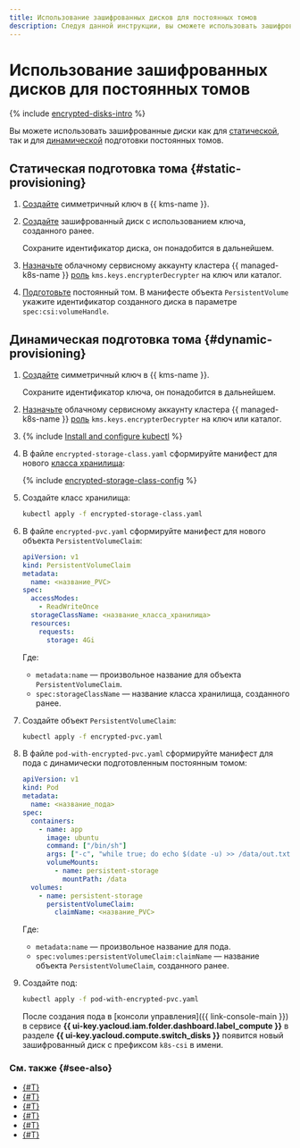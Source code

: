 ```yaml
---
title: Использование зашифрованных дисков для постоянных томов
description: Следуя данной инструкции, вы сможете использовать зашифрованные диски для постоянных томов.
---
```


# Использование зашифрованных дисков для постоянных томов

{% include [encrypted-disks-intro](../../../_includes/managed-kubernetes/encrypted-disks-intro.md) %}

Вы можете использовать зашифрованные диски как для [статической](#static-provisioning), так и для [динамической](#dynamic-provisioning) подготовки постоянных томов.

## Статическая подготовка тома {#static-provisioning}

1. [Создайте](../../../kms/operations/key.md) симметричный ключ в {{ kms-name }}.
1. [Создайте](../../../compute/operations/disk-create/empty.md) зашифрованный диск с использованием ключа, созданного ранее.

    Сохраните идентификатор диска, он понадобится в дальнейшем.
1. [Назначьте](../../../iam/operations/roles/grant.md) облачному сервисному аккаунту кластера {{ managed-k8s-name }} [роль](../../../kms/security/index.md#kms-keys-encrypterDecrypter) `kms.keys.encrypterDecrypter` на ключ или каталог.
1. [Подготовьте](static-create-pv.md) постоянный том. В манифесте объекта `PersistentVolume` укажите идентификатор созданного диска в параметре `spec:csi:volumeHandle`.

## Динамическая подготовка тома {#dynamic-provisioning}

1. [Создайте](../../../kms/operations/key.md) симметричный ключ в {{ kms-name }}.

    Сохраните идентификатор ключа, он понадобится в дальнейшем.
1. [Назначьте](../../../iam/operations/roles/grant.md) облачному сервисному аккаунту кластера {{ managed-k8s-name }} [роль](../../../kms/security/index.md#kms-keys-encrypterDecrypter) `kms.keys.encrypterDecrypter` на ключ или каталог.
1. {% include [Install and configure kubectl](../../../_includes/managed-kubernetes/kubectl-install.md) %}
1. В файле `encrypted-storage-class.yaml` сформируйте манифест для нового [класса хранилища](manage-storage-class.md):

    {% include [encrypted-storage-class-config](../../../_includes/managed-kubernetes/encrypted-storage-class-config.md) %}

1. Создайте класс хранилища:

    ```bash
    kubectl apply -f encrypted-storage-class.yaml
    ```

1. В файле `encrypted-pvc.yaml` сформируйте манифест для нового объекта `PersistentVolumeClaim`:

    ```yaml
    apiVersion: v1
    kind: PersistentVolumeClaim
    metadata:
      name: <название_PVC>
    spec:
      accessModes:
        - ReadWriteOnce
      storageClassName: <название_класса_хранилища>
      resources:
        requests:
          storage: 4Gi
    ```

    Где:
    * `metadata:name` — произвольное название для объекта `PersistentVolumeClaim`.
    * `spec:storageClassName` — название класса хранилища, созданного ранее.

1. Создайте объект `PersistentVolumeClaim`:

    ```bash
    kubectl apply -f encrypted-pvc.yaml
    ```

1. В файле `pod-with-encrypted-pvc.yaml` сформируйте манифест для пода с динамически подготовленным постоянным томом:

    ```yaml
    apiVersion: v1
    kind: Pod
    metadata:
      name: <название_пода>
    spec:
      containers:
        - name: app
          image: ubuntu
          command: ["/bin/sh"]
          args: ["-c", "while true; do echo $(date -u) >> /data/out.txt; sleep 5; done"]
          volumeMounts:
            - name: persistent-storage
              mountPath: /data
      volumes:
        - name: persistent-storage
          persistentVolumeClaim:
            claimName: <название_PVC>
    ```

    Где:
    * `metadata:name` — произвольное название для пода.
    * `spec:volumes:persistentVolumeClaim:claimName` — название объекта `PersistentVolumeClaim`, созданного ранее.

1. Создайте под:

    ```bash
    kubectl apply -f pod-with-encrypted-pvc.yaml
    ```

    После создания пода в [консоли управления]({{ link-console-main }}) в сервисе **{{ ui-key.yacloud.iam.folder.dashboard.label_compute }}** в разделе **{{ ui-key.yacloud.compute.switch_disks }}** появится новый зашифрованный диск с префиксом `k8s-csi` в имени.

### См. также {#see-also}

* [{#T}](../../concepts/volume.md)
* [{#T}](../../concepts/encryption.md) 
* [{#T}](../../../compute/concepts/encryption.md)
* [{#T}](./dynamic-create-pv.md)
* [{#T}](./static-create-pv.md)
* [{#T}](./manage-storage-class.md)